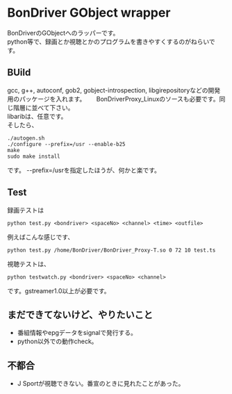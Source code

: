 BonDriver GObject wrapper
===

  BonDriverのGObjectへのラッパーです。  
  python等で、録画とか視聴とかのプログラムを書きやすくするのがねらいです。

## BUild

  gcc, g++, autoconf, gob2, gobject-introspection, libgirepositoryなどの開発用のパッケージを入れます。　　
  BonDriverProxy_Linuxのソースも必要です。同じ階層に並べて下さい。  
  libaribは、任意です。  
  そしたら、
  
```
./autogen.sh
./configure --prefix=/usr --enable-b25
make
sudo make install
```

  です。 --prefix=/usrを指定したほうが、何かと楽です。

## Test

  録画テストは  
  
``` 
python test.py <bondriver> <spaceNo> <channel> <time> <outfile>
```

  例えばこんな感じです、  

``` 
python test.py /home/BonDriver/BonDriver_Proxy-T.so 0 72 10 test.ts
```

  視聴テストは、

``` 
python testwatch.py <bondriver> <spaceNo> <channel>
```

  です。gstreamer1.0以上が必要です。

## まだできてないけど、やりたいこと

 * 番組情報やepgデータをsignalで発行する。
 * python以外での動作check。

## 不都合

 * J Sportが視聴できない。番宣のときに見れたことがあった。
